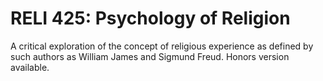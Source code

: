# RELI 425: Psychology of Religion

A critical exploration of the concept of religious experience as defined by such authors as William James and Sigmund Freud. Honors version available.